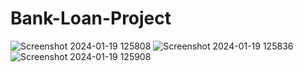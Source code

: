# Bank-Loan-Project
![Screenshot 2024-01-19 125808](https://github.com/AnjaliRawat14/Bank-Loan-Project/assets/147641488/522522bc-326d-43c8-88ba-cba2b9c75d81)
![Screenshot 2024-01-19 125836](https://github.com/AnjaliRawat14/Bank-Loan-Project/assets/147641488/7d322ce6-3ead-4748-9ef0-c25c0bd56303)
![Screenshot 2024-01-19 125908](https://github.com/AnjaliRawat14/Bank-Loan-Project/assets/147641488/9add2272-5759-4b99-8699-0bf2664dd0a3)
